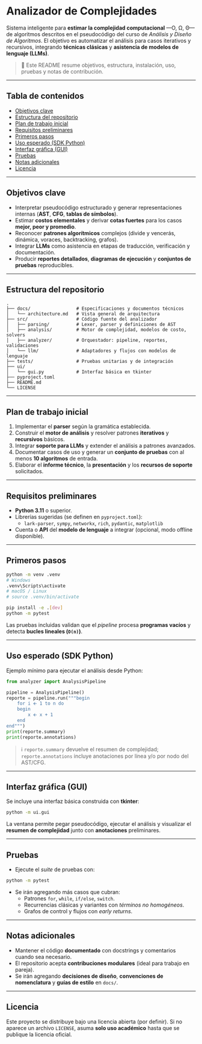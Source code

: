 # Analizador de Complejidades

Sistema inteligente para **estimar la complejidad computacional** —O, Ω, Θ— de algoritmos descritos en el pseudocódigo del curso de *Análisis y Diseño de Algoritmos*. El objetivo es automatizar el análisis para casos iterativos y recursivos, integrando **técnicas clásicas** y **asistencia de modelos de lenguaje (LLMs)**.

> 📌 Este README resume objetivos, estructura, instalación, uso, pruebas y notas de contribución.

---

## Tabla de contenidos
- [Objetivos clave](#objetivos-clave)
- [Estructura del repositorio](#estructura-del-repositorio)
- [Plan de trabajo inicial](#plan-de-trabajo-inicial)
- [Requisitos preliminares](#requisitos-preliminares)
- [Primeros pasos](#primeros-pasos)
- [Uso esperado (SDK Python)](#uso-esperado-sdk-python)
- [Interfaz gráfica (GUI)](#interfaz-gráfica-gui)
- [Pruebas](#pruebas)
- [Notas adicionales](#notas-adicionales)
- [Licencia](#licencia)

---

## Objetivos clave
- Interpretar pseudocódigo estructurado y generar representaciones internas (**AST**, **CFG**, **tablas de símbolos**).
- Estimar **costos elementales** y derivar **cotas fuertes** para los casos **mejor, peor y promedio**.
- Reconocer **patrones algorítmicos** complejos (divide y vencerás, dinámica, voraces, backtracking, grafos).
- Integrar **LLMs** como asistencia en etapas de traducción, verificación y documentación.
- Producir **reportes detallados**, **diagramas de ejecución** y **conjuntos de pruebas** reproducibles.

---

## Estructura del repositorio

```
.
├── docs/                 # Especificaciones y documentos técnicos
│   └── architecture.md   # Vista general de arquitectura
├── src/                  # Código fuente del analizador
│   ├── parsing/          # Lexer, parser y definiciones de AST
│   ├── analysis/         # Motor de complejidad, modelos de costo, solvers
│   ├── analyzer/         # Orquestador: pipeline, reportes, validaciones
│   └── llm/              # Adaptadores y flujos con modelos de lenguaje
├── tests/                # Pruebas unitarias y de integración
├── ui/
│   └── gui.py            # Interfaz básica en tkinter
├── pyproject.toml
├── README.md
└── LICENSE
```

---

## Plan de trabajo inicial
1. Implementar el **parser** según la gramática establecida.
2. Construir el **motor de análisis** y resolver patrones **iterativos** y **recursivos** básicos.
3. Integrar **soporte para LLMs** y extender el análisis a patrones avanzados.
4. Documentar casos de uso y generar un **conjunto de pruebas** con al menos **10 algoritmos** de entrada.
5. Elaborar el **informe técnico**, la **presentación** y los **recursos de soporte** solicitados.

---

## Requisitos preliminares
- **Python 3.11** o superior.
- Librerías sugeridas (se definen en `pyproject.toml`):
  - `lark-parser`, `sympy`, `networkx`, `rich`, `pydantic`, `matplotlib`
- Cuenta o **API** del **modelo de lenguaje** a integrar (opcional, modo offline disponible).

---

## Primeros pasos

```bash
python -m venv .venv
# Windows
.venv\Scripts\activate
# macOS / Linux
# source .venv/bin/activate

pip install -e .[dev]
python -m pytest
```

Las pruebas incluidas validan que el *pipeline* procesa **programas vacíos** y detecta **bucles lineales (`O(n)`)**.

---

## Uso esperado (SDK Python)

Ejemplo mínimo para ejecutar el análisis desde Python:

```python
from analyzer import AnalysisPipeline

pipeline = AnalysisPipeline()
reporte = pipeline.run("""begin
    for i 🡨 1 to n do
    begin
        x 🡨 x + 1
    end
end""")
print(reporte.summary)
print(reporte.annotations)
```

> ℹ️ `reporte.summary` devuelve el resumen de complejidad; `reporte.annotations` incluye anotaciones por línea y/o por nodo del AST/CFG.

---

## Interfaz gráfica (GUI)

Se incluye una interfaz básica construida con **tkinter**:

```bash
python -m ui.gui
```

La ventana permite pegar pseudocódigo, ejecutar el análisis y visualizar el **resumen de complejidad** junto con **anotaciones** preliminares.

---

## Pruebas

- Ejecute el *suite* de pruebas con:

```bash
python -m pytest
```

- Se irán agregando más casos que cubran:
  - Patrones `for`, `while`, `if/else`, `switch`.
  - Recurrencias clásicas y variantes con *términos no homogéneos*.
  - Grafos de control y flujos con *early returns*.

---

## Notas adicionales
- Mantener el código **documentado** con docstrings y comentarios cuando sea necesario.
- El repositorio acepta **contribuciones modulares** (ideal para trabajo en pareja).
- Se irán agregando **decisiones de diseño**, **convenciones de nomenclatura** y **guías de estilo** en `docs/`.

---

## Licencia

Este proyecto se distribuye bajo una licencia abierta (por definir). Si no aparece un archivo `LICENSE`, asuma **solo uso académico** hasta que se publique la licencia oficial.
